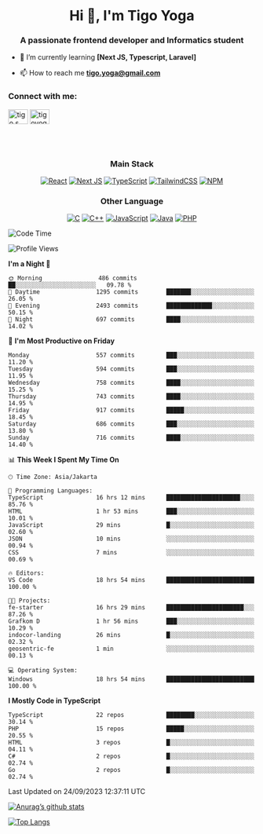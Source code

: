 <br/>
<h1 align="center">Hi 👋, I'm Tigo Yoga</h1>
<h3 align="center">A passionate frontend developer and Informatics student</h3>

- 🌱 I’m currently learning **[Next JS, Typescript, Laravel]**

- 📫 How to reach me **tigo.yoga@gmail.com**

<h3 align="left">Connect with me:</h3>
<p align="left">
<a href="https://linkedin.com/in/tigo s yoga" target="blank"><img align="center" src="https://raw.githubusercontent.com/rahuldkjain/github-profile-readme-generator/master/src/images/icons/Social/linked-in-alt.svg" alt="tigo s yoga" height="30" width="40" /></a>
<a href="https://instagram.com/tigoyoga" target="blank"><img align="center" src="https://raw.githubusercontent.com/rahuldkjain/github-profile-readme-generator/master/src/images/icons/Social/instagram.svg" alt="tigoyoga" height="30" width="40" /></a>
</p>


<br/>
<br/>


<h3 align="center">Main Stack</h3>
<div align="center">
  
  <a href="">![React](https://img.shields.io/badge/react-%2320232a.svg?style=for-the-badge&logo=react&logoColor=%2361DAFB)</a>
  <a href="">![Next JS](https://img.shields.io/badge/Next-black?style=for-the-badge&logo=next.js&logoColor=white)</a>
   <a href="">![TypeScript](https://img.shields.io/badge/typescript-%23007ACC.svg?style=for-the-badge&logo=typescript&logoColor=white)</a>
  <a href="">![TailwindCSS](https://img.shields.io/badge/tailwindcss-%2338B2AC.svg?style=for-the-badge&logo=tailwind-css&logoColor=white)</a>
  <a href="">![NPM](https://img.shields.io/badge/NPM-%23000000.svg?style=for-the-badge&logo=npm&logoColor=white)</a>
</div>
<h3 align="center">Other Language</h3>
<div align="center">
  
  <a href="">![C](https://img.shields.io/badge/c-%2300599C.svg?style=for-the-badge&logo=c&logoColor=white)</a>
  <a href="">![C++](https://img.shields.io/badge/c++-%2300599C.svg?style=for-the-badge&logo=c%2B%2B&logoColor=white)</a>
  <a href="">![JavaScript](https://img.shields.io/badge/javascript-%23323330.svg?style=for-the-badge&logo=javascript&logoColor=%23F7DF1E)</a>
  <a href="">![Java](https://img.shields.io/badge/java-%23ED8B00.svg?style=for-the-badge&logo=java&logoColor=white)</a>
  <a href="">![PHP](https://img.shields.io/badge/php-%23777BB4.svg?style=for-the-badge&logo=php&logoColor=white)</a>
</div>

<!--START_SECTION:waka-->
![Code Time](http://img.shields.io/badge/Code%20Time-556%20hrs%2039%20mins-blue)

![Profile Views](http://img.shields.io/badge/Profile%20Views-15-blue)

**I'm a Night 🦉** 

```text
🌞 Morning                486 commits         ██░░░░░░░░░░░░░░░░░░░░░░░   09.78 % 
🌆 Daytime                1295 commits        ███████░░░░░░░░░░░░░░░░░░   26.05 % 
🌃 Evening                2493 commits        █████████████░░░░░░░░░░░░   50.15 % 
🌙 Night                  697 commits         ████░░░░░░░░░░░░░░░░░░░░░   14.02 % 
```
📅 **I'm Most Productive on Friday** 

```text
Monday                   557 commits         ███░░░░░░░░░░░░░░░░░░░░░░   11.20 % 
Tuesday                  594 commits         ███░░░░░░░░░░░░░░░░░░░░░░   11.95 % 
Wednesday                758 commits         ████░░░░░░░░░░░░░░░░░░░░░   15.25 % 
Thursday                 743 commits         ████░░░░░░░░░░░░░░░░░░░░░   14.95 % 
Friday                   917 commits         █████░░░░░░░░░░░░░░░░░░░░   18.45 % 
Saturday                 686 commits         ███░░░░░░░░░░░░░░░░░░░░░░   13.80 % 
Sunday                   716 commits         ████░░░░░░░░░░░░░░░░░░░░░   14.40 % 
```


📊 **This Week I Spent My Time On** 

```text
🕑︎ Time Zone: Asia/Jakarta

💬 Programming Languages: 
TypeScript               16 hrs 12 mins      █████████████████████░░░░   85.76 % 
HTML                     1 hr 53 mins        ███░░░░░░░░░░░░░░░░░░░░░░   10.01 % 
JavaScript               29 mins             █░░░░░░░░░░░░░░░░░░░░░░░░   02.60 % 
JSON                     10 mins             ░░░░░░░░░░░░░░░░░░░░░░░░░   00.94 % 
CSS                      7 mins              ░░░░░░░░░░░░░░░░░░░░░░░░░   00.69 % 

🔥 Editors: 
VS Code                  18 hrs 54 mins      █████████████████████████   100.00 % 

🐱‍💻 Projects: 
fe-starter               16 hrs 29 mins      ██████████████████████░░░   87.26 % 
Grafkom D                1 hr 56 mins        ███░░░░░░░░░░░░░░░░░░░░░░   10.29 % 
indocor-landing          26 mins             █░░░░░░░░░░░░░░░░░░░░░░░░   02.32 % 
geosentric-fe            1 min               ░░░░░░░░░░░░░░░░░░░░░░░░░   00.13 % 

💻 Operating System: 
Windows                  18 hrs 54 mins      █████████████████████████   100.00 % 
```

**I Mostly Code in TypeScript** 

```text
TypeScript               22 repos            ████████░░░░░░░░░░░░░░░░░   30.14 % 
PHP                      15 repos            █████░░░░░░░░░░░░░░░░░░░░   20.55 % 
HTML                     3 repos             █░░░░░░░░░░░░░░░░░░░░░░░░   04.11 % 
C#                       2 repos             █░░░░░░░░░░░░░░░░░░░░░░░░   02.74 % 
Go                       2 repos             █░░░░░░░░░░░░░░░░░░░░░░░░   02.74 % 
```




 Last Updated on 24/09/2023 12:37:11 UTC
<!--END_SECTION:waka-->

[![Anurag’s github stats](https://github-readme-stats.vercel.app/api?username=tigoyoga)](https://github.com/tigoyoga)

[![Top Langs](https://github-readme-stats.vercel.app/api/top-langs/?username=tigoyoga&layout=compact)](https://github.com/tigoyoga)
